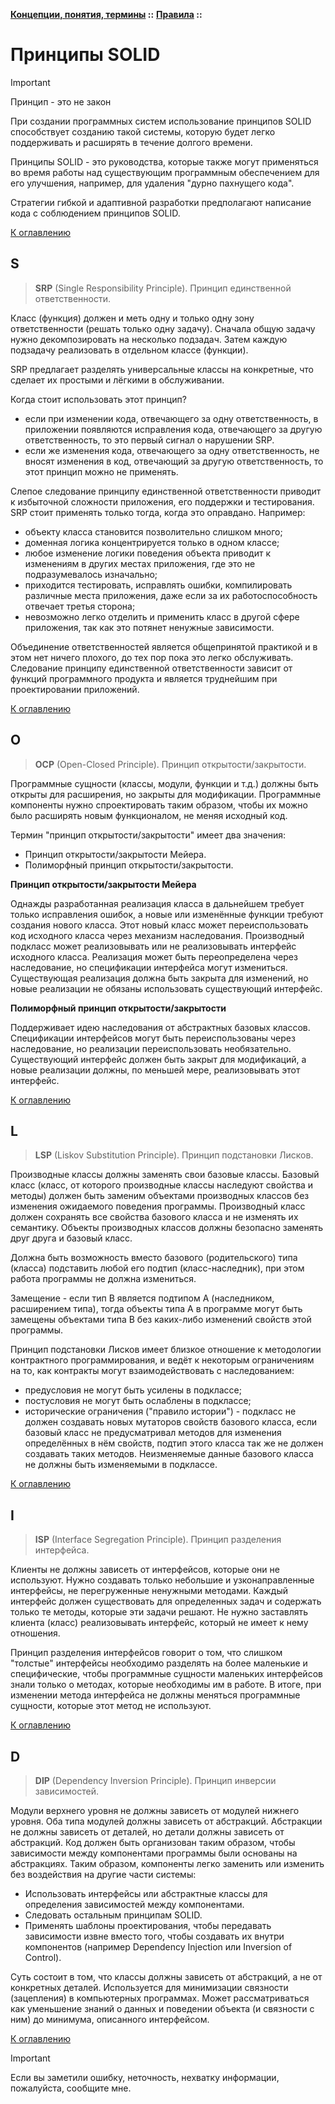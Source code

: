 **[Концепции, понятия, термины](../../README.md#concepts) ::** 
**[Правила](../../README.md#concepts-rules) ::**
# Принципы SOLID

> [!IMPORTANT]
> Принцип - это не закон

При создании программных систем использование принципов SOLID способствует созданию такой системы, которую будет легко поддерживать и расширять в течение долгого времени.

Принципы SOLID - это руководства, которые также могут применяться во время работы над существующим программным обеспечением для его улучшения, например, для удаления "дурно пахнущего кода".

Стратегии гибкой и адаптивной разработки предполагают написание кода с соблюдением принципов SOLID.

[К оглавлению](../../README.md#concepts-rules)

## S <a name="s"></a>
> **SRP** (Single Responsibility Principle). Принцип единственной ответственности.

Класс (функция) должен и меть одну и только одну зону ответственности (решать только одну задачу). Сначала общую задачу нужно декомпозировать на несколько подзадач. Затем каждую подзадачу реализовать в отдельном классе (функции).

SRP предлагает разделять универсальные классы на конкретные, что сделает их простыми и лёгкими в обслуживании.

Когда стоит использовать этот принцип? 
- если при изменении кода, отвечающего за одну ответственность, в приложении появляются исправления кода, отвечающего за другую ответственность, то это первый сигнал о нарушении SRP.
- если же изменения кода, отвечающего за одну ответственность, не вносят изменения в код, отвечающий за другую ответственность, то этот принцип можно не применять.

Слепое следование принципу единственной ответственности приводит к избыточной сложности приложения, его поддержки и тестирования. SRP стоит применять только тогда, когда это оправдано. Например:
- объекту класса становится позволительно слишком много;
- доменная логика концентрируется только в одном классе;
- любое изменение логики поведения объекта приводит к изменениям в других местах приложения, где это не подразумевалось изначально;
- приходится тестировать, исправлять ошибки, компилировать различные места приложения, даже если за их работоспособность отвечает третья сторона;
- невозможно легко отделить и применить класс в другой сфере приложения, так как это потянет ненужные зависимости.

Объединение ответственностей является общепринятой практикой и в этом нет ничего плохого, до тех пор пока это легко обслуживать. Следование принципу единственной ответственности зависит от функций программного продукта и является труднейшим при проектировании приложений.

[К оглавлению](../../README.md#concepts-rules)

## O <a name="o"></a>
> **OCP** (Open-Closed Principle). Принцип открытости/закрытости.

Программные сущности (классы, модули, функции и т.д.) должны быть открыты для расширения, но закрыты для модификации. Программные компоненты нужно спроектировать таким образом, чтобы их можно было расширять новым функционалом, не меняя исходный код.

Термин "принцип открытости/закрытости" имеет два значения:
- Принцип открытости/закрытости Мейера.
- Полиморфный принцип открытости/закрытости.

**Принцип открытости/закрытости Мейера**

Однажды разработанная реализация класса в дальнейшем требует только исправления ошибок, а новые или изменённые функции требуют создания нового класса. Этот новый класс может переиспользовать код исходного класса через механизм наследования. Производный подкласс может реализовывать или не реализовывать интерфейс исходного класса. Реализация может быть переопределена через наследование, но спецификации интерфейса могут измениться. Существующая реализация должна быть закрыта для изменений, но новые реализации не обязаны использовать существующий интерфейс.

**Полиморфный принцип открытости/закрытости**

Поддерживает идею наследования от абстрактных базовых классов. Спецификации интерфейсов могут быть переиспользованы через наследование, но реализации переиспользовать необязательно. Существующий интерфейс должен быть закрыт для модификаций, а новые реализации должны, по меньшей мере, реализовывать этот интерфейс.

[К оглавлению](../../README.md#concepts-rules)

## L <a name="l"></a>
> **LSP** (Liskov Substitution Principle). Принцип подстановки Лисков.

Производные классы должны заменять свои базовые классы. Базовый класс (класс, от которого производные классы наследуют свойства и методы) должен быть заменим объектами производных классов без изменения ожидаемого поведения программы. Производный класс должен сохранять все свойства базового класса и не изменять их семантику. Объекты производных классов должны безопасно заменять друг друга и базовый класс.

Должна быть возможность вместо базового (родительского) типа (класса) подставить любой его подтип (класс-наследник), при этом работа программы не должна измениться.

Замещение - если тип В является подтипом А (наследником, расширением типа), тогда объекты типа А в программе могут быть замещены объектами типа В без каких-либо изменений свойств этой программы.

Принцип подстановки Лисков имеет близкое отношение к методологии контрактного программирования, и ведёт к некоторым ограничениям на то, как контракты могут взаимодействовать с наследованием:
- предусловия не могут быть усилены в подклассе;
- постусловия не могут быть ослаблены в подклассе;
- исторические ограничения ("правило истории") - подкласс не должен создавать новых мутаторов свойств базового класса, если базовый класс не предусматривал методов для изменения определённых в нём свойств, подтип этого класса так же не должен создавать таких методов. Неизменяемые данные базового класса не должны быть изменяемыми в подклассе.

[К оглавлению](../../README.md#concepts-rules)

## I <a name="i"></a>
> **ISP** (Interface Segregation Principle). Принцип разделения интерфейса.

Клиенты не должны зависеть от интерфейсов, которые они не используют. Нужно создавать только небольшие и узконаправленные интерфейсы, не перегруженные ненужными методами. Каждый интерфейс должен существовать для определенных задач и содержать только те методы, которые эти задачи решают. Не нужно заставлять клиента (класс) реализовывать интерфейс, который не имеет к нему отношения.

Принцип разделения интерфейсов говорит о том, что слишком "толстые" интерфейсы необходимо разделять на более маленькие и специфические, чтобы программные сущности маленьких интерфейсов знали только о методах, которые необходимы им в работе. В итоге, при изменении метода интерфейса не должны меняться программные сущности, которые этот метод не используют.

[К оглавлению](../../README.md#concepts-rules)

## D <a name="d"></a>
> **DIP** (Dependency Inversion Principle). Принцип инверсии зависимостей.

Модули верхнего уровня не должны зависеть от модулей нижнего уровня. Оба типа модулей должны зависеть от абстракций. Абстракции не должны зависеть от деталей, но детали должны зависеть от абстракций. Код должен быть организован таким образом, чтобы зависимости между компонентами программы были основаны на абстракциях. Таким образом, компоненты легко заменить или изменить без воздействия на другие части системы:
- Использовать интерфейсы или абстрактные классы для определения зависимостей между компонентами.
- Следовать остальным принципам SOLID.
- Применять шаблоны проектирования, чтобы передавать зависимости извне вместо того, чтобы создавать их внутри компонентов (например Dependency Injection или Inversion of Control).

Суть состоит в том, что классы должны зависеть от абстракций, а не от конкретных деталей. Используется для минимизации связности (зацепления) в компьютерных программах. Может рассматриваться как уменьшение знаний о данных и поведении объекта (и связности с ним) до минимума, описанного интерфейсом.

[К оглавлению](../../README.md#concepts-rules)

> [!IMPORTANT]
> Если вы заметили ошибку, неточность, нехватку информации, пожалуйста, сообщите мне.
